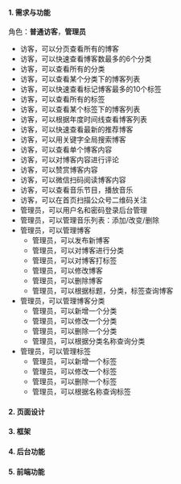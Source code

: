 #### 1. 需求与功能

角色：**普通访客**，**管理员**

- 访客，可以分页查看所有的博客
- 访客，可以快速查看博客数最多的6个分类
- 访客，可以查看所有的分类
- 访客，可以查看某个分类下的博客列表
- 访客，可以快速查看标记博客最多的10个标签
- 访客，可以查看所有的标签
- 访客，可以查看某个标签下的博客列表
- 访客，可以根据年度时间线查看博客列表
- 访客，可以快速查看最新的推荐博客
- 访客，可以用关键字全局搜索博客
- 访客，可以查看单个博客内容
- 访客，可以对博客内容进行评论
- 访客，可以赞赏博客内容
- 访客，可以微信扫码阅读博客内容
- 访客，可以查看音乐节目，播放音乐
- 访客，可以在首页扫描公众号二维码关注
- 管理员，可以用户名和密码登录后台管理
- 管理员，可以管理音乐列表：添加/改变/删除
- 管理员，可以管理博客
  - 管理员，可以发布新博客
  - 管理员，可以对博客进行分类
  - 管理员，可以对博客打标签
  - 管理员，可以修改博客
  - 管理员，可以删除博客
  - 管理员，可以根据标题，分类，标签查询博客
- 管理员，可以管理博客分类
  - 管理员，可以新增一个分类
  - 管理员，可以修改一个分类
  - 管理员，可以删除一个分类
  - 管理员，可以根据分类名称查询分类
- 管理员，可以管理标签
  - 管理员，可以新增一个标签
  - 管理员，可以修改一个标签
  - 管理员，可以删除一个标签
  - 管理员，可以根据名称查询标签



#### 2. 页面设计

#### 3. 框架

#### 4. 后台功能

#### 5. 前端功能



